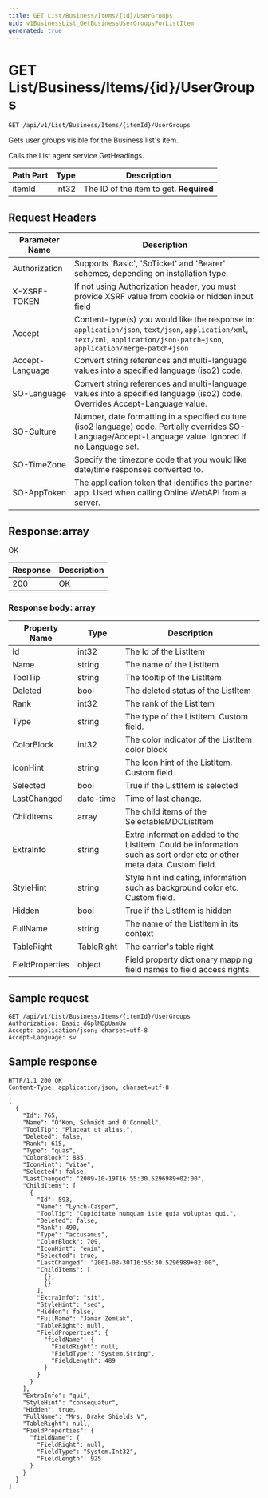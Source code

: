```yaml
---
title: GET List/Business/Items/{id}/UserGroups
uid: v1BusinessList_GetBusinessUserGroupsForListItem
generated: true
---
```


# GET List/Business/Items/{id}/UserGroups

```http
GET /api/v1/List/Business/Items/{itemId}/UserGroups
```

Gets user groups visible for the Business list's item.


Calls the List agent service GetHeadings.





| Path Part | Type | Description |
|-----------|------|-------------|
| itemId | int32 | The ID of the item to get. **Required** |



## Request Headers

| Parameter Name | Description |
|----------------|-------------|
| Authorization  | Supports 'Basic', 'SoTicket' and 'Bearer' schemes, depending on installation type. |
| X-XSRF-TOKEN   | If not using Authorization header, you must provide XSRF value from cookie or hidden input field |
| Accept         | Content-type(s) you would like the response in: `application/json`, `text/json`, `application/xml`, `text/xml`, `application/json-patch+json`, `application/merge-patch+json` |
| Accept-Language | Convert string references and multi-language values into a specified language (iso2) code. |
| SO-Language | Convert string references and multi-language values into a specified language (iso2) code. Overrides Accept-Language value. |
| SO-Culture | Number, date formatting in a specified culture (iso2 language) code. Partially overrides SO-Language/Accept-Language value. Ignored if no Language set. |
| SO-TimeZone | Specify the timezone code that you would like date/time responses converted to. |
| SO-AppToken | The application token that identifies the partner app. Used when calling Online WebAPI from a server. |


## Response:array

OK

| Response | Description |
|----------------|-------------|
| 200 | OK |

### Response body: array

| Property Name | Type |  Description |
|----------------|------|--------------|
| Id | int32 | The Id of the ListItem |
| Name | string | The name of the ListItem |
| ToolTip | string | The tooltip of the ListItem |
| Deleted | bool | The deleted status of the ListItem |
| Rank | int32 | The rank of the ListItem |
| Type | string | The type of the ListItem. Custom field. |
| ColorBlock | int32 | The color indicator of the ListItem color block |
| IconHint | string | The Icon hint of the ListItem. Custom field. |
| Selected | bool | True if the ListItem is selected |
| LastChanged | date-time | Time of last change. |
| ChildItems | array | The child items of the SelectableMDOListItem |
| ExtraInfo | string | Extra information added to the ListItem. Could be information such as sort order etc or other meta data. Custom field. |
| StyleHint | string | Style hint indicating, information such as background color etc. Custom field. |
| Hidden | bool | True if the ListItem is hidden |
| FullName | string | The name of the ListItem in its context |
| TableRight | TableRight | The carrier's table right |
| FieldProperties | object | Field property dictionary mapping field names to field access rights. |

## Sample request

```http!
GET /api/v1/List/Business/Items/{itemId}/UserGroups
Authorization: Basic dGplMDpUamUw
Accept: application/json; charset=utf-8
Accept-Language: sv
```

## Sample response

```http_
HTTP/1.1 200 OK
Content-Type: application/json; charset=utf-8

[
  {
    "Id": 765,
    "Name": "O'Kon, Schmidt and O'Connell",
    "ToolTip": "Placeat ut alias.",
    "Deleted": false,
    "Rank": 615,
    "Type": "quas",
    "ColorBlock": 885,
    "IconHint": "vitae",
    "Selected": false,
    "LastChanged": "2009-10-19T16:55:30.5296989+02:00",
    "ChildItems": [
      {
        "Id": 593,
        "Name": "Lynch-Casper",
        "ToolTip": "Cupiditate numquam iste quia voluptas qui.",
        "Deleted": false,
        "Rank": 490,
        "Type": "accusamus",
        "ColorBlock": 709,
        "IconHint": "enim",
        "Selected": true,
        "LastChanged": "2001-08-30T16:55:30.5296989+02:00",
        "ChildItems": [
          {},
          {}
        ],
        "ExtraInfo": "sit",
        "StyleHint": "sed",
        "Hidden": false,
        "FullName": "Jamar Zemlak",
        "TableRight": null,
        "FieldProperties": {
          "fieldName": {
            "FieldRight": null,
            "FieldType": "System.String",
            "FieldLength": 489
          }
        }
      }
    ],
    "ExtraInfo": "qui",
    "StyleHint": "consequatur",
    "Hidden": true,
    "FullName": "Mrs. Drake Shields V",
    "TableRight": null,
    "FieldProperties": {
      "fieldName": {
        "FieldRight": null,
        "FieldType": "System.Int32",
        "FieldLength": 925
      }
    }
  }
]
```